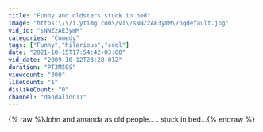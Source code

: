 ```yaml
---
title: "Funny and oldsters stuck in bed"
image: "https:\/\/i.ytimg.com\/vi\/sNNZzAE3ymM\/hqdefault.jpg"
vid_id: "sNNZzAE3ymM"
categories: "Comedy"
tags: ["Funny","hilarious","cool"]
date: "2021-10-15T17:54:42+03:00"
vid_date: "2009-10-12T23:28:01Z"
duration: "PT3M50S"
viewcount: "300"
likeCount: "1"
dislikeCount: "0"
channel: "dandalion11"
---
```

{% raw %}John and amanda as old people..... stuck in bed...{% endraw %}
